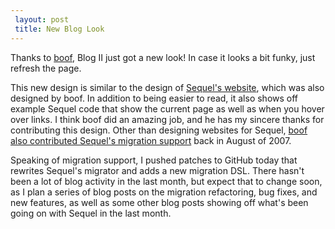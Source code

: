 ```yaml
---
 layout: post
 title: New Blog Look
---
```


Thanks to <a href="http://github.com/boof">boof</a>, Blog II just got a new look!  In case it looks a bit funky, just refresh the page.

This new design is similar to the design of <a href="http://sequel.jeremyevans.net">Sequel's website</a>, which was also designed by boof.  In addition to being easier to read, it also shows off example Sequel code that show the current page as well as when you hover over links.  I think boof did an amazing job, and he has my sincere thanks for contributing this design.  Other than designing websites for Sequel, <a href="http://github.com/jeremyevans/sequel/commit/a9f89a012d313923f9b6c1b00e20a07842054658">boof also contributed Sequel's migration support</a> back in August of 2007.

Speaking of migration support, I pushed patches to GitHub today that rewrites Sequel's migrator and adds a new migration DSL.  There hasn't been a lot of blog activity in the last month, but expect that to change soon, as I plan a series of blog posts on the migration refactoring, bug fixes, and new features, as well as some other blog posts showing off what's been going on with Sequel in the last month.
